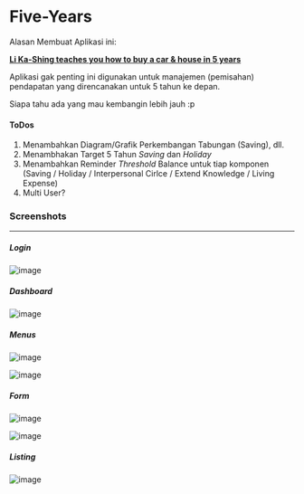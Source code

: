 Five-Years
==========

Alasan Membuat Aplikasi ini:

**[Li Ka-Shing teaches you how to buy a car &amp; house in 5 years](http://e27.co/li-ka-shing-teaches-buy-car-house-5-years/)**

Aplikasi gak penting ini digunakan untuk manajemen (pemisahan) pendapatan yang direncanakan untuk 5 tahun ke depan.

Siapa tahu ada yang mau kembangin lebih jauh :p

#### ToDos

1. Menambahkan Diagram/Grafik Perkembangan Tabungan (Saving), dll.
2. Menambhakan Target 5 Tahun *Saving* dan *Holiday*
3. Menambahkan Reminder *Threshold* Balance untuk tiap komponen (Saving / Holiday / Interpersonal Cirlce / Extend Knowledge / Living Expense)
4. Multi User?

### Screenshots
---

##### Login
![image](https://dl.dropboxusercontent.com/u/83059892/five/Screen%20Shot%202014-03-14%20at%209.15.14%20AM.png)

##### Dashboard
![image](https://dl.dropboxusercontent.com/u/83059892/five/Screen%20Shot%202014-03-14%20at%209.15.43%20AM.png)

##### Menus
![image](https://dl.dropboxusercontent.com/u/83059892/five/Screen%20Shot%202014-03-14%20at%209.16.05%20AM.png)

![image](https://dl.dropboxusercontent.com/u/83059892/five/Screen%20Shot%202014-03-14%20at%209.16.16%20AM.png)

##### Form
![image](https://dl.dropboxusercontent.com/u/83059892/five/Screen%20Shot%202014-03-14%20at%209.23.37%20AM.png)

![image](https://dl.dropboxusercontent.com/u/83059892/five/Screen%20Shot%202014-03-14%20at%209.24.08%20AM.png)

##### Listing
![image](https://dl.dropboxusercontent.com/u/83059892/five/Screen%20Shot%202014-03-14%20at%209.25.17%20AM.png)